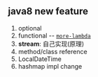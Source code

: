 ## java8 new feature

1. optional
2. functional -- [`more-lambda`](https://github.com/PhantomThief/more-lambdas-java)
3. **stream**: 自己实现(原理)
4. method/class reference
5. LocalDateTime
6. hashmap impl change
